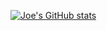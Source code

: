 
[![Joe's GitHub stats](https://github-readme-stats.vercel.app/api?username=joebalanoff)](https://github.com/anuraghazra/github-readme-stats&count_private=true&show_icons=true?theme=radical)
